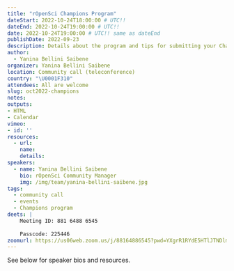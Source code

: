 ```yaml
---
title: "rOpenSci Champions Program"
dateStart: 2022-10-24T18:00:00 # UTC!!
dateEnd: 2022-10-24T19:00:00 # UTC!!
date: 2022-10-24T19:00:00 # UTC!! same as dateEnd
publishDate: 2022-09-23
description: Details about the program and tips for submitting your Champions Program application
author:
  - Yanina Bellini Saibene
organizer: Yanina Bellini Saibene
location: Community call (teleconference)
country: "\U0001F310"
attendees: All are welcome
slug: oct2022-champions
notes: 
outputs:
- HTML
- Calendar 
vimeo:
- id: ''
resources:
  - url: 
    name: 
    details: 
speakers:  
  - name: Yanina Bellini Saibene
    bio: rOpenSci Community Manager
    img: /img/team/yanina-bellini-saibene.jpg
tags:
  - community call
  - events
  - Champions program
deets: |
    Meeting ID: 881 6488 6545
    
    Passcode: 225446
zoomurl: https://us06web.zoom.us/j/88164886545?pwd=YXgrR1RYdE5HTlJTNDlmVDdPeThnUT09
---
```


See below for speaker bios and resources.

